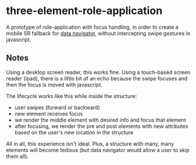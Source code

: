 # three-element-role-application
A prototype of role-application with focus handling, in order to create a mobile SR fallback for [data navigator](https://dig.cmu.edu/data-navigator/), without intercepting swipe gestures in javascript.

## Notes
Using a desktop screen reader, this works fine. Using a touch-based screen reader (ipad), there is a little bit of an echo because the swipe focuses and then the focus is moved with javascript.

The lifecycle works like this while inside the structure:
- user swipes (forward or backward)
- new element receives focus
- we render the middle element with desired info and focus that element
- after focusing, we render the pre and post elements with new attributes based on the user's new location in the structure

All in all, this experience isn't ideal. Plus, a structure with many, many elements will become tedious (but data navigator would allow a user to skip them all).
